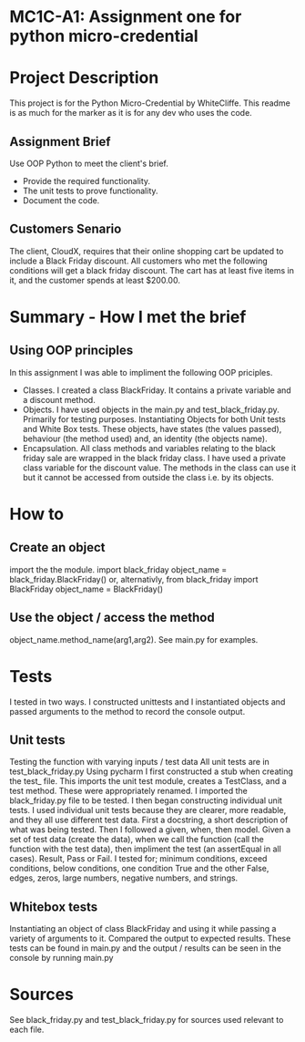 # MC1C-A1: Assignment one for python micro-credential
# Project Description
This project is for the Python Micro-Credential by WhiteCliffe.
This readme is as much for the marker as it is for any dev who uses the code.
## Assignment Brief
Use OOP Python to meet the client's brief. 
* Provide the required functionality.
* The unit tests to prove functionality. 
* Document the code.
## Customers Senario
The client, CloudX, requires that their online shopping cart be updated to include a Black Friday discount. All customers who met the following conditions will get a black friday discount. The cart has at least five items in it, and the customer spends at least $200.00.
# Summary - How I met the brief
## Using OOP principles
In this assignment I was able to impliment the following OOP priciples.
* Classes. I created a class BlackFriday. It contains a private variable and a discount method.
* Objects. I have used objects in the main.py and test_black_friday.py. Primarily for testing purposes. Instantiating Objects for both Unit tests and White Box tests.
These objects, have states (the values passed), behaviour (the method used) and, an identity (the objects name).  
* Encapsulation. All class methods and variables relating to the black friday sale are wrapped in the black friday class.
I have used a private class variable for the discount value. The methods in the class can use it but it cannot be accessed from outside the class i.e. by its objects.
# How to
## Create an object
import the the module. 
import black_friday
object_name = black_friday.BlackFriday()
or, alternativly,
from black_friday import BlackFriday
object_name = BlackFriday()
## Use the object / access the method
object_name.method_name(arg1,arg2). See main.py for examples.
# Tests
I tested in two ways.
I constructed unittests and I instantiated objects and passed arguments to the method to record the console output.
## Unit tests
Testing the function with varying inputs / test data
All unit tests are in test_black_friday.py
Using pycharm I first constructed a stub when creating the test_ file.
This imports the unit test module, creates a TestClass, and a test method. These were appropriately renamed. 
I imported the black_friday.py file to be tested.
I then began constructing individual unit tests. I used individual unit tests because they are clearer, more readable, and they all use different test data.
First a docstring, a short description of what was being tested.
Then I followed a given, when, then model. Given a set of test data (create the data), when we call the function (call the function with the test data), then impliment the test (an assertEqual in all cases). Result, Pass or Fail.
I tested for; minimum conditions, exceed conditions, below conditions, one condition True and the other False, edges, zeros, large numbers, negative numbers, and strings.
## Whitebox tests
Instantiating an object of class BlackFriday and using it while passing a variety of arguments to it. Compared the output to expected results.
These tests can be found in main.py and the output / results can be seen in the console by running main.py

# Sources
See black_friday.py and test_black_friday.py for sources used relevant to each file.

